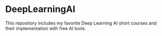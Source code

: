 # DeepLearningAI
This repository includes my favorite Deep Learning AI short courses and their implementation with free AI tools.
